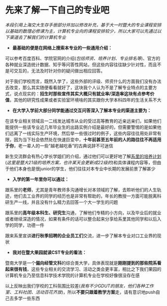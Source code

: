 # 先来了解一下自己的专业吧

_本段引用上海交大生存手册部分并加以修改补充，基于大一时暨大的专业课程安排以基础的数理必修课为主，计算机专业向的课程安排较少，所以大家可以先通过以下渠道去了解我们的计算机专业_

* **最基础的便是在网络上搜索本专业的一些通用介绍：**

可以参考百度百科、学院官网的介绍(_包括师资、培养计划、专业排名等_)、官方的各种就业深造统计数据、知乎等问答性网站，但这些内容往往缺少针对性，而且不是可交互的，无法及时针对你的疑问做出相应回答。

对于我们学校而言，既然入学了，这些外部的评级、师资什么的方面我们没有办法去改变，那么其实随便看看就好了，这块我个人认为不是了解专业特点的主要方式，说点现实的：**招生时那些宣传其实大概只有就业率/深造率这块有点参考价值**，其他的研究性成果或者实验室环境啥的其实跟你大学本科四年的生活关系不大

* **在大学入学前大部分同学能通过交互问答深入了解本专业的渠道主要为：**

在该专业相关领域且一二线发达城市从业的受过高等教育的近亲远亲们，如果他们能提供一些该专业近几年毕业生的出路实例介绍是最好的，但需要警惕的是如果他们远离了一线实际生产环境，然后举一些很过时的例子，这些内容往往用处非常有限，因为当下社会依然处在快速巨变中，**十年前甚至五年前的人的路往往不再适用于你**，老一辈人的一些“越老越吃香”的古典说辞不可迷信

新生交流群会有热心学长学姐们的介绍，通过他们可以更好地了解[系里的培养计划](https://jwc.jnu.edu.cn/2021j/list.htm)(_这里是暨大21级的培养方案，也许某天会更新成22级的_)和具体课程内容等，但由于他们本身也是很junior的学生，他们往往对本专业中长期的发展前景了解甚少

* **入学的第一年里你可以通过：**

跟系里的**老师**，尤其是青年教师多沟通增长对本领域的了解，去聆听他们的人生轨迹，他们去工业界的同学的经历也是非常有帮助的，年长的教授一方面可能脱离科研生产一线，并且没有什么精力去回答一个大一学生的问题

跟系里的**高年级本科生、研究生**沟通，了解他们专精的小方向，以及毕业后的就业或者继续深造的情况，如果有条件的话可以整合起来分享给系里其他同学和以后入学的同学，功德一件

跟来系里宣讲**进行秋季招聘的企业员工们**交流，进一步了解本专业对口工业界的现状

* **我对在暨大果园就读CST专业的看法：**

暨南大学是一个**偏向经管文科**的综合类大学，具体表现就是**刚刚提到的那些院系看起来很有钱**，这些专业相关的交流学习、活动之类会更丰富，相比之下我们果园的计算机专业乃至信息科学技术学院的计算机专业在学校好像很没存在感

以上反映出我们学校的工科氛围比较差(_我有不少GDUT的朋友，他们各种工作室、工科社团、活动百花齐放_)，所以**不要只跟着教学方案**走，请有意识地push自己去多学一些东西
